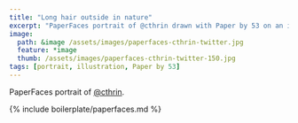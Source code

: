 ```yaml
---
title: "Long hair outside in nature"
excerpt: "PaperFaces portrait of @cthrin drawn with Paper by 53 on an iPad."
image: 
  path: &image /assets/images/paperfaces-cthrin-twitter.jpg 
  feature: *image
  thumb: /assets/images/paperfaces-cthrin-twitter-150.jpg
tags: [portrait, illustration, Paper by 53]
---
```


PaperFaces portrait of [@cthrin](http://twitter.com/cthrin).

{% include boilerplate/paperfaces.md %}
